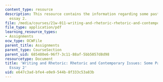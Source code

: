```yaml
---
content_type: resource
description: This resource contains the information regarding some past topics for
  essay 2.
file: /media/courses/21w-011-writing-and-rhetoric-rhetoric-and-contemporary-issues-fall-2015/e647c3adbfe4e0e9544b8f333c53a83b_MIT21W_011F15_past.pdf
file_type: application/pdf
learning_resource_types:
- Assignments
ocw_type: OCWFile
parent_title: Assignments
parent_type: CourseSection
parent_uid: 685480e6-96f7-3c11-88af-5bb5057d8d98
resourcetype: Document
title: 'Writing and Rhetoric: Rhetoric and Contemporary Issues: Some Past Topics for
  Essay 2'
uid: e647c3ad-bfe4-e0e9-544b-8f333c53a83b
---
```

